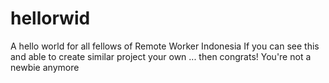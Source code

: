 # hellorwid
A hello world for all fellows of Remote Worker Indonesia If you can see this and able to create similar project your own ... then congrats! You're not a newbie anymore
